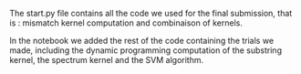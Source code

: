 The start.py file contains all the code we used for the final submission, that is : mismatch kernel computation and combinaison of kernels.

In the notebook we added the rest of the code containing the trials we made, including the dynamic programming computation of the substring kernel, the spectrum kernel and the SVM algorithm.
